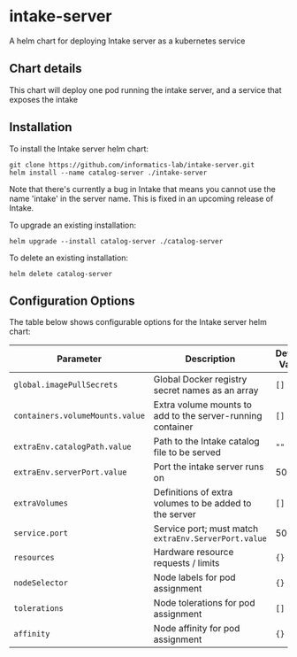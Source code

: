 # intake-server
A helm chart for deploying Intake server as a kubernetes service

## Chart details

This chart will deploy one pod running the intake server, and a service that exposes the intake


## Installation

To install the Intake server helm chart:

```
git clone https://github.com/informatics-lab/intake-server.git
helm install --name catalog-server ./intake-server
```

Note that there's currently a bug in Intake that means you cannot use the name 'intake' in the server name.
This is fixed in an upcoming release of Intake.

To upgrade an existing installation:

```
helm upgrade --install catalog-server ./catalog-server
```

To delete an existing installation:

```
helm delete catalog-server
```


## Configuration Options

The table below shows configurable options for the Intake server helm chart:

| Parameter                                     | Description                                     | Default Value                                           |
| --------------------------------------------- | ------------------------------------------------| --------------------------------------------------------|
| `global.imagePullSecrets`                     | Global Docker registry secret names as an array | `[]`                                                    |
| `containers.volumeMounts.value`               | Extra volume mounts to add to the server-running container | `[]`                                         |
| `extraEnv.catalogPath.value`                  | Path to the Intake catalog file to be served    | `""`                                                    |
| `extraEnv.serverPort.value`                   | Port the intake server runs on                  | 5000                                                    |
| `extraVolumes`                                | Definitions of extra volumes to be added to the server  | `[]`                                            |
| `service.port`                                | Service port; must match `extraEnv.ServerPort.value` | 5000                                               |
| `resources`                                   | Hardware resource requests / limits             | `{}`                                                    |
| `nodeSelector`                                | Node labels for pod assignment                  | `{}`                                                    |
| `tolerations`                                 | Node tolerations for pod assignment             | `[]`                                                    |
| `affinity`                                    | Node affinity for pod assignment                | `{}`                                                    |